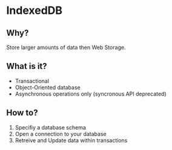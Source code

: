 # IndexedDB

## Why?

Store larger amounts of data then Web Storage.

## What is it?

* Transactional
* Object-Oriented database
* Asynchronous operations only (syncronous API deprecated)

## How to?

1. Specifiy a database schema
2. Open a connection to your database
3. Retreive and Update data within transactions
